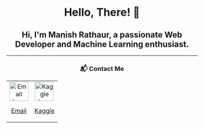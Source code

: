 <div align="center">

# Hello, There! 👋  
## Hi, I'm **Manish Rathaur**, a passionate Web Developer and Machine Learning enthusiast.

---

### 📬 Contact Me  
<table>
  <tr>
    <td align="center">
      <a href="mailto:mrathaur704@gmail.com" title="Email Me">
        <img src="https://img.icons8.com/ios-filled/50/4caf50/new-post.png" alt="Email Icon" width="50">
        <p>Email</p>
      </a>
    </td>
    <td align="center">
      <a href="https://www.kaggle.com/manishrathaur" title="Kaggle Profile">
        <img src="https://img.icons8.com/ios-filled/50/4caf50/kaggle.png" alt="Kaggle Icon" width="50">
        <p>Kaggle</p>
      </a>
    </td>
  </tr>
</table>

</div>
